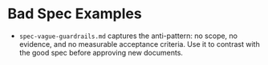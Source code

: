 # Bad Spec Examples

- `spec-vague-guardrails.md` captures the anti-pattern: no scope, no evidence,
  and no measurable acceptance criteria. Use it to contrast with the good spec
  before approving new documents.
